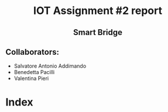 # <div align=center> IOT Assignment #2 report</div>
## <div align = center> Smart Bridge</div>
## Collaborators:
- Salvatore Antonio Addimando
- Benedetta Pacilli
- Valentina Pieri

<div style="page-break-after: always;"></div>

# Index

<div style="page-break-after: always;"></div>


